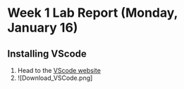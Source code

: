 # Week 1 Lab Report (Monday, January 16)

## Installing VScode

1. Head to the [VScode website](https://code.visualstudio.com/)
2. ![Download_VSCode.png]
